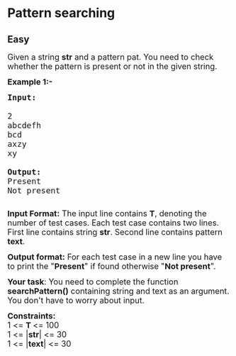 # Pattern searching
## Easy
<div class="problems_problem_content__Xm_eO"><p><span style="font-size:18px">Given a string <strong>str</strong> and a pattern pat. You need to check whether the pattern is present or not in the given string.&nbsp;</span></p>

<p><span style="font-size:18px"><strong>Example 1:-</strong></span></p>

<pre><span style="font-size:18px"><strong>Input:</strong>

2
abcdefh
bcd
axzy
xy

<strong>Output:</strong>
Present
Not present</span></pre>

<p><br>
<span style="font-size:18px"><strong>Input Format:</strong> The input line contains <strong>T</strong>, denoting the number of test cases. Each test case contains two lines. First line contains string <strong>str</strong>. Second line contains pattern <strong>text</strong>.</span></p>

<p><span style="font-size:18px"><strong>Output format:</strong> For each test case in a new line you have to print the "<strong>Present</strong>" if found otherwise "<strong>Not present</strong>".</span></p>

<p><span style="font-size:18px"><strong>Your&nbsp;task</strong>: You need to complete the function <strong>searchPattern()</strong> containing string and text as an argument. You don't have to worry about input.&nbsp;</span></p>

<p><span style="font-size:18px"><strong>Constraints:</strong><br>
1 &lt;= <strong>T </strong>&lt;= 100<br>
1 &lt;= |<strong>str</strong>| &lt;= 30<br>
1 &lt;= |<strong>text</strong>| &lt;= 30</span></p>
</div>